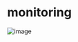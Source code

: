 # monitoring
![image](https://github.com/rethen01/monitoring/assets/101434046/1e28ff8a-1349-422b-8aec-1942158dc432)
